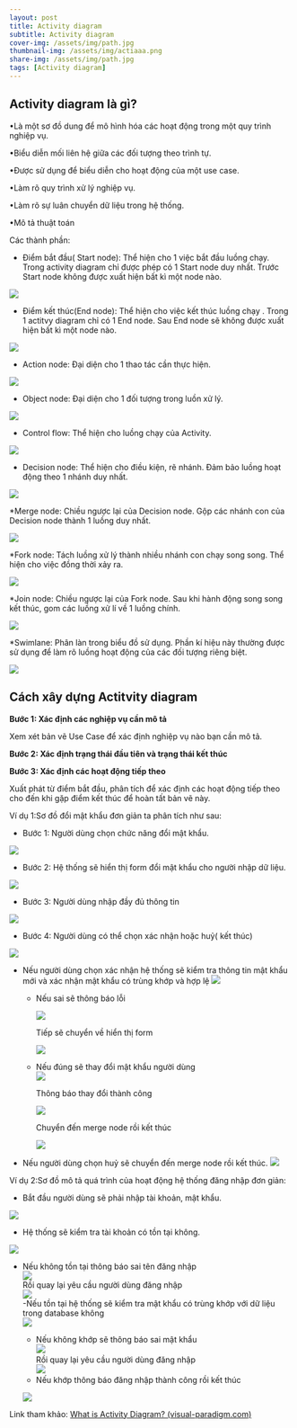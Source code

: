 ```yaml
---
layout: post
title: Activity diagram
subtitle: Activity diagram
cover-img: /assets/img/path.jpg
thumbnail-img: /assets/img/actiaaa.png
share-img: /assets/img/path.jpg
tags: [Activity diagram]
---
```

## Activity diagram là gì?

•Là một sơ đồ dung để mô hình hóa các hoạt động trong một quy trình nghiệp vụ.

•Biểu diễn mối liên hệ giữa các đối tượng theo trình tự.

•Được sử dụng để biểu diễn cho hoạt động của một use case.

•Làm rõ quy trình xử lý nghiệp vụ.

•Làm rõ sự luân chuyển dữ liệu trong hệ thống.

•Mô tả thuật toán

Các thành phần:

* Điểm bắt đầu( Start node): Thể hiện cho 1 việc bắt  đầu luồng chạy. Trong activity diagram chỉ được phép có 1 Start node duy nhất. Trước Start node không được xuất hiện bất kì một node nào.

![](https://raw.githubusercontent.com/anhquan02/anhquan02.github.io/anhquan02/docs/img/Activity/1.png)  

* Điểm kết thúc(End node): Thể hiện cho việc kết thúc luồng chạy . Trong 1 actitvy diagram chỉ có 1 End node. Sau End node sẽ không được xuất hiện bất kì một node nào.

![](https://raw.githubusercontent.com/anhquan02/anhquan02.github.io/anhquan02/docs/img/Activity/2.png)

* Action node: Đại diện cho 1 thao tác cần thực hiện.

![](https://raw.githubusercontent.com/anhquan02/anhquan02.github.io/anhquan02/docs/img/Activity/3.png)

* Object node: Đại diện cho 1 đối tượng trong luồn xử lý.

![](https://raw.githubusercontent.com/anhquan02/anhquan02.github.io/anhquan02/docs/img/Activity/4.png)

* Control flow: Thể hiện cho luồng chạy của Activity.

![](https://raw.githubusercontent.com/anhquan02/anhquan02.github.io/anhquan02/docs/img/Activity/5.png)

* Decision node: Thể hiện cho điều kiện, rẽ nhánh. Đảm bảo luồng hoạt động theo 1 nhánh duy nhất.

![](https://raw.githubusercontent.com/anhquan02/anhquan02.github.io/anhquan02/docs/img/Activity/6.png)

\*Merge node: Chiều ngược lại của Decision node. Gộp các nhánh con của Decision node thành 1 luồng duy nhất.

![](https://raw.githubusercontent.com/anhquan02/anhquan02.github.io/anhquan02/docs/img/Activity/7.png)

\*Fork node: Tách luồng xử lý thành nhiều nhánh con chạy song song. Thể hiện cho việc đồng thời xảy ra.

![](https://raw.githubusercontent.com/anhquan02/anhquan02.github.io/anhquan02/docs/img/Activity/8.png)

\*Join node: Chiều ngược lại của Fork node. Sau khi hành động song song kết thúc, gom các luồng xử lí về 1 luồng chính.

![](https://raw.githubusercontent.com/anhquan02/anhquan02.github.io/anhquan02/docs/img/Activity/9.png)

\*Swimlane: Phân làn trong biểu đồ sử dụng. Phần kí hiệu này thường được sử dụng để làm rõ luồng hoạt động của các đối tượng riêng biệt.

![](https://raw.githubusercontent.com/anhquan02/anhquan02.github.io/anhquan02/docs/img/Activity/10.png)



## Cách xây dựng Actitvity diagram

**Bước 1: Xác định các nghiệp vụ cần mô tả**

Xem xét bản vẽ Use Case  để xác định nghiệp vụ nào bạn cần mô tả.

**Bước 2: Xác định trạng thái đầu tiên và trạng thái kết thúc**

**Bước 3: Xác định các hoạt động tiếp theo**

Xuất phát từ điểm bắt đầu, phân tích để xác định các hoạt động tiếp theo cho đến khi gặp điểm kết thúc để hoàn tất bản vẽ này.

Ví dụ 1:Sơ đồ đổi mật khẩu đơn giản ta phân tích như sau:
* Bước 1: Người dùng chọn chức năng đổi mật khẩu.

![](https://raw.githubusercontent.com/anhquan02/anhquan02.github.io/anhquan02/docs/img/Activity/vidu1/1.png)

* Bước 2: Hệ thống sẽ hiển thị form đổi mật khẩu cho người nhập dữ liệu.

![](https://raw.githubusercontent.com/anhquan02/anhquan02.github.io/anhquan02/docs/img/Activity/vidu1/2.png)

* Bước 3: Người dùng nhập đầy đủ thông tin

![](https://raw.githubusercontent.com/anhquan02/anhquan02.github.io/anhquan02/docs/img/Activity/vidu1/3.png)

* Bước 4: Người dùng có thể chọn xác nhận hoặc huỷ( kết thúc)

![](https://raw.githubusercontent.com/anhquan02/anhquan02.github.io/anhquan02/docs/img/Activity/vidu1/4.png)
- Nếu người dùng chọn xác nhận hệ thống sẽ kiểm tra thông tin mật khẩu mới và xác nhận mật khẩu có trùng khớp và hợp lệ
    ![](https://raw.githubusercontent.com/anhquan02/anhquan02.github.io/anhquan02/docs/img/Activity/vidu1/5.png)
    - Nếu sai sẽ thông báo lỗi

        ![](https://raw.githubusercontent.com/anhquan02/anhquan02.github.io/anhquan02/docs/img/Activity/vidu1/6.png)  

        Tiếp sẽ chuyển về hiển thị form

        ![](https://raw.githubusercontent.com/anhquan02/anhquan02.github.io/anhquan02/docs/img/Activity/vidu1/7.png)

    - Nếu đúng sẽ thay đổi mật khẩu người dùng        
        ![](https://raw.githubusercontent.com/anhquan02/anhquan02.github.io/anhquan02/docs/img/Activity/vidu1/8.png)            

        Thông báo thay đổi thành công            

        ![](https://raw.githubusercontent.com/anhquan02/anhquan02.github.io/anhquan02/docs/img/Activity/vidu1/9.png)            

        Chuyển đến merge node rồi kết thúc   
                 
        ![](https://raw.githubusercontent.com/anhquan02/anhquan02.github.io/anhquan02/docs/img/Activity/vidu1/10.png)         
- Nếu người dùng chọn huỷ sẽ chuyển đến merge node rồi kết thúc. 
    ![](https://raw.githubusercontent.com/anhquan02/anhquan02.github.io/anhquan02/docs/img/Activity/vidu1/11.png)

Ví dụ 2:Sơ đồ mô tả quá trình của hoạt động hệ thống đăng nhập đơn giản:
* Bắt đầu người dùng sẽ phải nhập tài khoản, mật khẩu.

![](https://raw.githubusercontent.com/anhquan02/anhquan02.github.io/anhquan02/docs/img/Activity/vidu2/1.png)

* Hệ thống sẽ kiểm tra tài khoản có tồn tại không.

![](https://raw.githubusercontent.com/anhquan02/anhquan02.github.io/anhquan02/docs/img/Activity/vidu2/2.png)

- Nếu không tồn tại thông báo sai tên đăng nhập        
    ![](https://raw.githubusercontent.com/anhquan02/anhquan02.github.io/anhquan02/docs/img/Activity/vidu2/3.png)         
    Rồi quay lại yêu cầu người dùng đăng nhập                
    ![](https://raw.githubusercontent.com/anhquan02/anhquan02.github.io/anhquan02/docs/img/Activity/vidu2/4.png)           
-Nếu tồn tại hệ thống sẽ kiểm tra mật khẩu có trùng khớp với dữ liệu trong database không        
![](https://raw.githubusercontent.com/anhquan02/anhquan02.github.io/anhquan02/docs/img/Activity/vidu2/5.png)       
    - Nếu không khớp sẽ thông báo sai mật khẩu                
        ![](https://raw.githubusercontent.com/anhquan02/anhquan02.github.io/anhquan02/docs/img/Activity/vidu2/6.png)             
        Rồi quay lại yêu cầu người dùng đăng nhập                        
        ![](https://raw.githubusercontent.com/anhquan02/anhquan02.github.io/anhquan02/docs/img/Activity/vidu2/7.png)               
    - Nếu khớp thông báo đăng nhập thành công rồi kết thúc        
        
    ![](https://raw.githubusercontent.com/anhquan02/anhquan02.github.io/anhquan02/docs/img/Activity/vidu2/9.png)

Link tham khảo: [What is Activity Diagram? (visual-paradigm.com)](https://www.visual-paradigm.com/guide/uml-unified-modeling-language/what-is-activity-diagram/)

